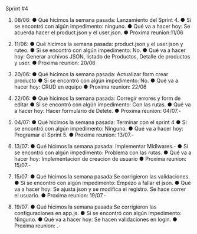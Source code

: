 Sprint #4

1. 08/06:
● Qué hicimos la semana pasada: Lanzamiento del Sprint 4.
● Si se encontró con algún impedimento: ninguno.
● Qué va a hacer hoy: Se acuerda hacer el product.json y el user.json.
● Proxima reunion:11/06

2. 11/06:
● Qué hicimos la semana pasada: product.json y el user.json y ruteo.
● Si se encontró con algún impedimento: No.
● Qué va a hacer hoy: Generar archivos JSON, listado de Productos, Detalle de productos y user.
● Proxima reunion:  20/06

3. 20/06:
● Qué hicimos la semana pasada: Actualizar form crear producto
● Si se encontró con algún impedimento: No.
● Qué va a hacer hoy: CRUD en equipo
● Proxima reunion:  22/06

4. 22/06:
● Qué hicimos la semana pasada: Corregir errores y form de editar
● Si se encontró con algún impedimento: Con las rutas.
● Qué va a hacer hoy: Hacer formulario de Delete.
● Proxima reunion: 04/07.-

4. 04/07:
● Qué hicimos la semana pasada: Terminar con el sprint 4
● Si se encontró con algún impedimento: Ninguno.
● Qué va a hacer hoy: Programar el Sprint 5.
● Proxima reunion: 13/07.-

5. 13/07:
● Qué hicimos la semana pasada: Implementar Midlwares.-
● Si se encontró con algún impedimento: Problema con las rutas.
● Qué va a hacer hoy: Implementacion de creacion de usuario
● Proxima reunion: 15/07.-

6. 15/07:
● Qué hicimos la semana pasada:Se corrigieron las validaciones. 
● Si se encontró con algún impedimento: Empezo a fallar el json.
● Qué va a hacer hoy: Se ajusta json y se modifica el registro. Se hace correr el usuario.
● Proxima reunion: 19/07.-

6. 19/07:
● Qué hicimos la semana pasada:Se corrigieron las configuraciones en app.js. 
● Si se encontró con algún impedimento: Ninguno.
● Qué va a hacer hoy: Se hacen validaciones en login.
● Proxima reunion: .-


